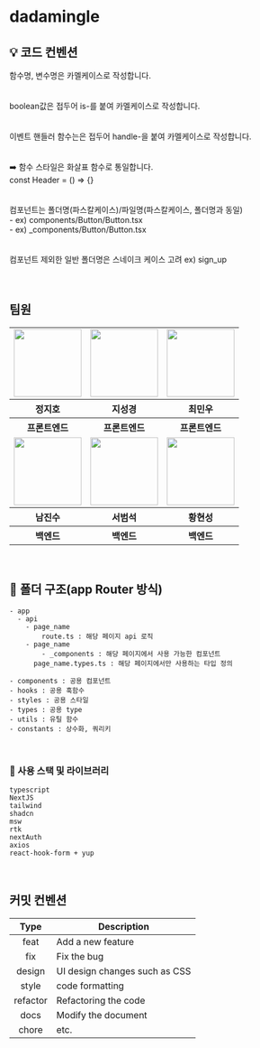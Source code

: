 # dadamingle

<h2>💡 코드 컨벤션</h2>

<aside>
함수명, 변수명은 카멜케이스로 작성합니다.

</aside>
<br/>
<br/>
<aside>
boolean값은 접두어 is-를 붙여 카멜케이스로 작성합니다.

</aside>
<br/>
<br/>
<aside>
이벤트 핸들러 함수는은 접두어 handle-을 붙여 카멜케이스로 작성합니다.

</aside>
<br/>
<br/>
<aside>
➡️ 함수 스타일은 화살표 함수로 통일합니다. <br/>
const Header = () ⇒ {}

</aside>
<br/>
<br/>
<aside>
컴포넌트는 폴더명(파스칼케이스)/파일명(파스칼케이스, 폴더명과 동일) <br/>
- ex) components/Button/Button.tsx <br/>
- ex) _components/Button/Button.tsx

</aside>
<br/>
<br/>

<aside>
컴포넌트 제외한 일반 폴더명은 스네이크 케이스 고려 ex) sign_up

</aside>
<br/>

<br>
<h2>팀원</h2>

<table>
  <tr>
    <td>
      <a href="https://github.com/stop0ho">
        <img src="https://avatars.githubusercontent.com/u/68852637?v=4" width="120px" height="120px"/>
      </a>  
    </td>
     <td>
      <a href="https://github.com/zivivle">
        <img src="https://avatars.githubusercontent.com/u/123868471?v=4" width="120px" height="120px"/>
      </a>  
    </td>
    <td>
      <a href="https://github.com/choiminwoo98">
        <img src="https://avatars.githubusercontent.com/u/61531483?v=4" width="120px" height="120px"/>
      </a>  
    </td>
  </tr>
  <tr>
    <th>
      정지호
    </th>
    <th>
      지성경
    </th>
    <th>
      최민우
    </th>
  </tr>
  <tr>
    <th>
       프론트엔드
    </th>
    <th>
       프론트엔드
    </th>
    <th>
       프론트엔드
    </th>
  </tr>
  
  <tr>
    <td>
      <a href="#">
        <img src="#" width="120px" height="120px"/>
      </a>  
    </td>
     <td>
      <a href="https://github.com/sbslc2000">
        <img src="https://avatars.githubusercontent.com/u/60257970?v=4" width="120px" height="120px"/>
      </a>  
    </td>
    <td>
      <a href="#">
        <img src="#" width="120px" height="120px"/>
      </a>  
    </td>
     
  </tr>
  <tr>
    <th>
      남진수
    </th>
    <th>
      서범석
    </th>
    <th>
      황현성
    </th>
  </tr>
  <tr>
    <th>
       백엔드
    </th>
    <th>
       백엔드
    </th>
    <th>
       백엔드
    </th>
  </tr>
</table>


<br/>

<h2>📁 폴더 구조(app Router 방식)</h2>

<aside>

```
- app
  - api
    - page_name
        route.ts : 해당 페이지 api 로직
    - page_name
        - _components : 해당 페이지에서 사용 가능한 컴포넌트
      page_name.types.ts : 해당 페이지에서만 사용하는 타입 정의

- components : 공용 컴포넌트
- hooks : 공용 훅함수
- styles : 공용 스타일
- types : 공용 type
- utils : 유틸 함수
- constants : 상수화, 쿼리키
```

</aside>
<br/>

### 🎃 사용 스택 및 라이브러리

```
typescript
NextJS
tailwind
shadcn
msw
rtk
nextAuth
axios
react-hook-form + yup
```

<br/>

<h2>커밋 컨벤션</h2>

|   Type   | Description                   |
| :------: | ----------------------------- |
|   feat   | Add a new feature             |
|   fix    | Fix the bug                   |
|  design  | UI design changes such as CSS |
|  style   | code formatting               |
| refactor | Refactoring the code          |
|   docs   | Modify the document           |
|  chore   | etc.                          |

<br>
